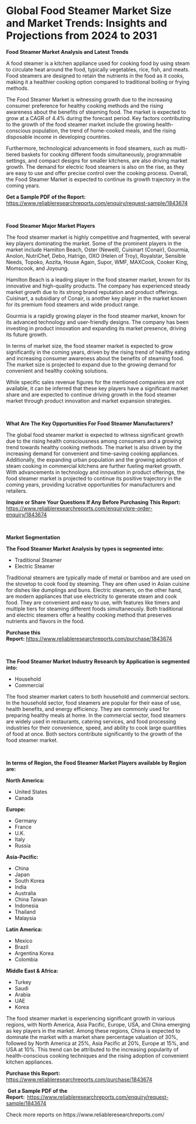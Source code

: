 <p><h1>Global Food Steamer Market Size and Market Trends: Insights and Projections from 2024 to 2031</h1></p><p><strong>Food Steamer Market Analysis and Latest Trends</strong></p>
<p><p>A food steamer is a kitchen appliance used for cooking food by using steam to circulate heat around the food, typically vegetables, rice, fish, and meats. Food steamers are designed to retain the nutrients in the food as it cooks, making it a healthier cooking option compared to traditional boiling or frying methods. </p><p>The Food Steamer Market is witnessing growth due to the increasing consumer preference for healthy cooking methods and the rising awareness about the benefits of steaming food. The market is expected to grow at a CAGR of 4.4% during the forecast period. Key factors contributing to the growth of the food steamer market include the growing health-conscious population, the trend of home-cooked meals, and the rising disposable income in developing countries. </p><p>Furthermore, technological advancements in food steamers, such as multi-tiered baskets for cooking different foods simultaneously, programmable settings, and compact designs for smaller kitchens, are also driving market growth. The demand for electric food steamers is also on the rise, as they are easy to use and offer precise control over the cooking process. Overall, the Food Steamer Market is expected to continue its growth trajectory in the coming years.</p></p>
<p><strong>Get a Sample PDF of the Report:&nbsp;</strong> <a href="https://www.reliableresearchreports.com/enquiry/request-sample/1843674">https://www.reliableresearchreports.com/enquiry/request-sample/1843674</a></p>
<p>&nbsp;</p>
<p><strong>Food Steamer Major Market Players</strong></p>
<p><p>The food steamer market is highly competitive and fragmented, with several key players dominating the market. Some of the prominent players in the market include Hamilton Beach, Oster (Newell), Cuisinart (Conair), Gourmia, Anolon, NutriChef, Debo, Hatrigo, OXO (Helen of Troy), Royalstar, Sensible Needs, Topoko, Aozita, House Again, Supor, WMF, MAXCook, Cooker King, Momscook, and Joyoung.</p><p>Hamilton Beach is a leading player in the food steamer market, known for its innovative and high-quality products. The company has experienced steady market growth due to its strong brand reputation and product offerings. Cuisinart, a subsidiary of Conair, is another key player in the market known for its premium food steamers and wide product range.</p><p>Gourmia is a rapidly growing player in the food steamer market, known for its advanced technology and user-friendly designs. The company has been investing in product innovation and expanding its market presence, driving its future growth.</p><p>In terms of market size, the food steamer market is expected to grow significantly in the coming years, driven by the rising trend of healthy eating and increasing consumer awareness about the benefits of steaming food. The market size is projected to expand due to the growing demand for convenient and healthy cooking solutions.</p><p>While specific sales revenue figures for the mentioned companies are not available, it can be inferred that these key players have a significant market share and are expected to continue driving growth in the food steamer market through product innovation and market expansion strategies.</p></p>
<p>&nbsp;</p>
<p><strong>What Are The Key Opportunities For Food Steamer Manufacturers?</strong></p>
<p><p>The global food steamer market is expected to witness significant growth due to the rising health consciousness among consumers and a growing trend towards healthy cooking methods. The market is also driven by the increasing demand for convenient and time-saving cooking appliances. Additionally, the expanding urban population and the growing adoption of steam cooking in commercial kitchens are further fueling market growth. With advancements in technology and innovation in product offerings, the food steamer market is projected to continue its positive trajectory in the coming years, providing lucrative opportunities for manufacturers and retailers.</p></p>
<p><strong>Inquire or Share Your Questions If Any Before Purchasing This Report:</strong> <a href="https://www.reliableresearchreports.com/enquiry/pre-order-enquiry/1843674">https://www.reliableresearchreports.com/enquiry/pre-order-enquiry/1843674</a></p>
<p>&nbsp;</p>
<p><strong>Market Segmentation</strong></p>
<p><strong>The Food Steamer Market Analysis by types is segmented into:</strong></p>
<p><ul><li>Traditional Steamer</li><li>Electric Steamer</li></ul></p>
<p><p>Traditional steamers are typically made of metal or bamboo and are used on the stovetop to cook food by steaming. They are often used in Asian cuisine for dishes like dumplings and buns. Electric steamers, on the other hand, are modern appliances that use electricity to generate steam and cook food. They are convenient and easy to use, with features like timers and multiple tiers for steaming different foods simultaneously. Both traditional and electric steamers offer a healthy cooking method that preserves nutrients and flavors in the food.</p></p>
<p><strong>Purchase this Report:&nbsp;</strong><a href="https://www.reliableresearchreports.com/purchase/1843674">https://www.reliableresearchreports.com/purchase/1843674</a></p>
<p>&nbsp;</p>
<p><strong>The Food Steamer Market Industry Research by Application is segmented into:</strong></p>
<p><ul><li>Household</li><li>Commercial</li></ul></p>
<p><p>The food steamer market caters to both household and commercial sectors. In the household sector, food steamers are popular for their ease of use, health benefits, and energy efficiency. They are commonly used for preparing healthy meals at home. In the commercial sector, food steamers are widely used in restaurants, catering services, and food processing industries for their convenience, speed, and ability to cook large quantities of food at once. Both sectors contribute significantly to the growth of the food steamer market.</p></p>
<p>&nbsp;</p>
<p><strong>In terms of Region, the Food Steamer Market Players available by Region are:</strong></p>
<p>
    <p> <strong> North America: </strong>
        <ul>
            <li>United States</li>
            <li>Canada</li>
        </ul>
        </p> 
    <p> <strong> Europe: </strong>
        <ul>
            <li>Germany</li>
            <li>France</li>
            <li>U.K.</li>
            <li>Italy</li>
            <li>Russia</li>
        </ul>
        </p> 
    <p> <strong> Asia-Pacific: </strong>
        <ul>
            <li>China</li>
            <li>Japan</li>
            <li>South Korea</li>
            <li>India</li>
            <li>Australia</li>
            <li>China Taiwan</li>
            <li>Indonesia</li>
            <li>Thailand</li>
            <li>Malaysia</li>
        </ul>
        </p> 
    <p> <strong> Latin America: </strong>
        <ul>
            <li>Mexico</li>
            <li>Brazil</li>
            <li>Argentina Korea</li>
            <li>Colombia</li>
        </ul>
        </p> 
    <p> <strong> Middle East & Africa: </strong>
        <ul>
            <li>Turkey</li>
            <li>Saudi</li>
            <li>Arabia</li>
            <li>UAE</li>
            <li>Korea</li>
        </ul>
    </p>
    </p>
<p><p>The food steamer market is experiencing significant growth in various regions, with North America, Asia Pacific, Europe, USA, and China emerging as key players in the market. Among these regions, China is expected to dominate the market with a market share percentage valuation of 30%, followed by North America at 25%, Asia Pacific at 20%, Europe at 15%, and USA at 10%. This trend can be attributed to the increasing popularity of health-conscious cooking techniques and the rising adoption of convenient kitchen appliances.</p></p>
<p><strong>Purchase this Report: </strong><a href="https://www.reliableresearchreports.com/purchase/1843674">https://www.reliableresearchreports.com/purchase/1843674</a></p>
<p>&nbsp;<strong>Get a Sample PDF of the Report:&nbsp;&nbsp;</strong><a href="https://www.reliableresearchreports.com/enquiry/request-sample/1843674">https://www.reliableresearchreports.com/enquiry/request-sample/1843674</a></p>
<p><strong></strong></p>
<p>Check more reports on https://www.reliableresearchreports.com/</p>